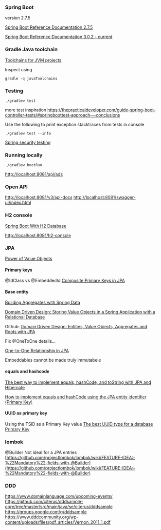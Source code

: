 
### Spring Boot
version 2.7.5

[Spring Boot Reference Documentation 2.7.5](https://docs.spring.io/spring-boot/docs/2.7.5/reference/html/)


[Spring Boot Reference Documentation 3.0.2 - current](https://docs.spring.io/spring-boot/docs/current/reference/html/index.html)

### Gradle Java toolchain
[Toolchains for JVM projects](https://docs.gradle.org/current/userguide/toolchains.html)

Inspect using
```shell
gradle -q javaToolchains
```

### Testing
```shell
./gradlew test
```
more test inspiration https://thepracticaldeveloper.com/guide-spring-boot-controller-tests/#springboottest-approach---conclusions

Use the following to print exception stacktraces from tests in console
```shell
./gradlew test --info
```

[Spring security testing](https://docs.spring.io/spring-security/site/docs/5.2.0.RELEASE/reference/html/test.html)

### Running locally
```shell
./gradlew bootRun
```
[http://localhost:8081/api/ads](http://localhost:8081/api/ads)


### Open API

[http://localhost:8081/v3/api-docs](http://localhost:8081/v3/api-docs)
[http://localhost:8081/swagger-ui/index.html](http://localhost:8081/swagger-ui/index.html)

### H2 console

[Spring Boot With H2 Database](https://www.baeldung.com/spring-boot-h2-database)


[http://localhost:8081/h2-console](http://localhost:8081/h2-console)

### JPA


[Power of Value Objects](https://medium.com/javarevisited/spring-boot-power-of-value-objects-a98831cfe4b8)

#### Primary keys

@IdClass vs @EmbeddedId [Composite Primary Keys in JPA](https://www.baeldung.com/jpa-composite-primary-keys)

#### Base entity
[Building Aggregates with Spring Data](https://dev.to/peholmst/building-aggregates-with-spring-data-2iig)


[Domain Driven Design: Storing Value Objects in a Spring Application with a Relational Database](https://medium.com/@benoit.averty/domain-driven-design-storing-value-objects-in-a-spring-application-with-a-relational-database-e7a7b555a0e4)

Github:
[Domain Driven Design: Entities, Value Objects, Aggregates and Roots with JPA](https://github.com/simbo1905/root-objects)

Fix @OneToOne details...

[One-to-One Relationship in JPA](https://www.baeldung.com/jpa-one-to-one)


Embeddables cannot be made truly immutabele


#### equals and hashcode

[The best way to implement equals, hashCode, and toString with JPA and Hibernate](https://vladmihalcea.com/the-best-way-to-implement-equals-hashcode-and-tostring-with-jpa-and-hibernate/)

[How to implement equals and hashCode using the JPA entity identifier (Primary Key)](https://vladmihalcea.com/how-to-implement-equals-and-hashcode-using-the-jpa-entity-identifier/)

#### UUID as primary key

Using the TSID as a Primary Key value [The best UUID type for a database Primary Key](https://vladmihalcea.com/uuid-database-primary-key/)

### lombok

@Builder
Not ideal for a JPA entries
[https://github.com/projectlombok/lombok/wiki/FEATURE-IDEA:-%22Mandatory%22-fields-with-@Builder](https://github.com/projectlombok/lombok/wiki/FEATURE-IDEA:-%22Mandatory%22-fields-with-@Builder)

### DDD

https://www.domainlanguage.com/upcoming-events/
https://github.com/citerus/dddsample-core/tree/master/src/main/java/se/citerus/dddsample
https://groups.google.com/g/dddsample
https://www.dddcommunity.org/wp-content/uploads/files/pdf_articles/Vernon_2011_1.pdf
